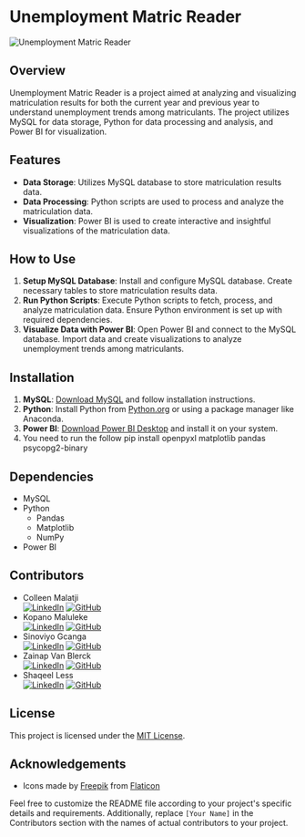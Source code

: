 # Unemployment Matric Reader
<link rel="stylesheet" href="https://cdnjs.cloudflare.com/ajax/libs/font-awesome/5.15.4/css/all.min.css" integrity="sha512-WLAvnyFkDD50QidYBXqawW1Xu/AyH9RSmA9BQgMOf28ggrTgL0j7s7JgMLs3+oH2FGo1L/PIcCIxqzR6G7or5A==" crossorigin="anonymous" referrerpolicy="no-referrer" />

![Unemployment Matric Reader](https://github.com/Zainap16/Unemployment_Matric_Reader/assets/54390756/3410b958-1142-4cde-ac3e-d24273fb92c3)


## Overview
Unemployment Matric Reader is a project aimed at analyzing and visualizing matriculation results for both the current year and previous year to understand unemployment trends among matriculants. The project utilizes MySQL for data storage, Python for data processing and analysis, and Power BI for visualization.

## Features
- **Data Storage**: Utilizes MySQL database to store matriculation results data.
- **Data Processing**: Python scripts are used to process and analyze the matriculation data.
- **Visualization**: Power BI is used to create interactive and insightful visualizations of the matriculation data.

## How to Use
1. **Setup MySQL Database**: Install and configure MySQL database. Create necessary tables to store matriculation results data.
2. **Run Python Scripts**: Execute Python scripts to fetch, process, and analyze matriculation data. Ensure Python environment is set up with required dependencies.
3. **Visualize Data with Power BI**: Open Power BI and connect to the MySQL database. Import data and create visualizations to analyze unemployment trends among matriculants.

## Installation
1. **MySQL**: [Download MySQL](https://www.mysql.com/downloads/) and follow installation instructions.
2. **Python**: Install Python from [Python.org](https://www.python.org/downloads/) or using a package manager like Anaconda.
3. **Power BI**: [Download Power BI Desktop](https://powerbi.microsoft.com/en-us/desktop/) and install it on your system.
4. You need to run the follow  pip install openpyxl matplotlib pandas psycopg2-binary

## Dependencies
- MySQL
- Python
  - Pandas
  - Matplotlib
  - NumPy
- Power BI

## Contributors
- Colleen Malatji  
  [![LinkedIn](https://img.shields.io/badge/-LinkedIn-blue?style=flat-square&logo=linkedin)](https://www.linkedin.com/in/colleen-malatji-25281a17b/)
  [![GitHub](https://img.shields.io/badge/-GitHub-black?style=flat-square&logo=github)](https://github.com/C01133n)
- Kopano Maluleke  
  [![LinkedIn](https://img.shields.io/badge/-LinkedIn-blue?style=flat-square&logo=linkedin)](https://www.linkedin.com/in/kopano-maluleke/)
  [![GitHub](https://img.shields.io/badge/-GitHub-black?style=flat-square&logo=github)](https://github.com/kopano-profile)
- Sinoviyo Gcanga  
  [![LinkedIn](https://img.shields.io/badge/-LinkedIn-blue?style=flat-square&logo=linkedin)](https://www.linkedin.com/in/sinovuyo-gcanga-b1b035189/)
  [![GitHub](https://img.shields.io/badge/-GitHub-black?style=flat-square&logo=github)](https://github.com/SinovuyoG)
- Zainap Van Blerck  
  [![LinkedIn](https://img.shields.io/badge/-LinkedIn-blue?style=flat-square&logo=linkedin)](https://www.linkedin.com/in/zainap-van-blerck-928277251/)
  [![GitHub](https://img.shields.io/badge/-GitHub-black?style=flat-square&logo=github)](https://github.com/Zainap16)
- Shaqeel Less  
  [![LinkedIn](https://img.shields.io/badge/-LinkedIn-blue?style=flat-square&logo=linkedin)](https://www.linkedin.com/in/shaqeel-less-11979a186/)
  [![GitHub](https://img.shields.io/badge/-GitHub-black?style=flat-square&logo=github)](https://github.com/MogammadShaqeelless16)


## License
This project is licensed under the [MIT License](LICENSE).

## Acknowledgements
- Icons made by [Freepik](https://www.freepik.com) from [Flaticon](https://www.flaticon.com/)

Feel free to customize the README file according to your project's specific details and requirements. Additionally, replace `[Your Name]` in the Contributors section with the names of actual contributors to your project.
